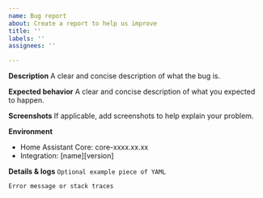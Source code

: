 ```yaml
---
name: Bug report
about: Create a report to help us improve
title: ''
labels: ''
assignees: ''

---
```


**Description**
A clear and concise description of what the bug is.

**Expected behavior**
A clear and concise description of what you expected to happen.

**Screenshots**
If applicable, add screenshots to help explain your problem.

**Environment**
 - Home Assistant Core: core-xxxx.xx.xx
 - Integration: [name][version]

**Details & logs**
``
Optional example piece of YAML
``

``
Error message or stack traces
``
